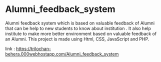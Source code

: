 # Alumni_feedback_system
Alumni feedback system which is based on valuable feedback of Alumni that can be help to new students to know about institution . It also help institute to make more better environment based on valuable feedback of an Alumni. This project is made using Html, CSS, JavaScript and PHP.

link  : https://trilochan-behera.000webhostapp.com/Alumni_feedback_system
